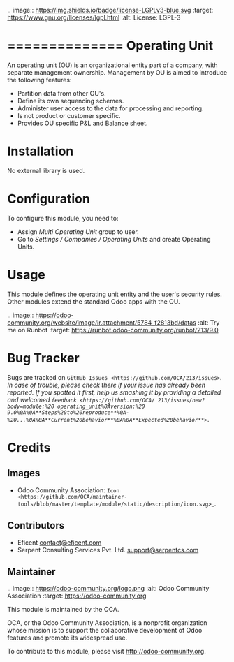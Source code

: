 .. image:: https://img.shields.io/badge/license-LGPLv3-blue.svg
   :target: https://www.gnu.org/licenses/lgpl.html
   :alt: License: LGPL-3

==============
Operating Unit
==============

An operating unit (OU) is an organizational entity part of a company, with
separate management ownership. Management by OU is aimed to introduce the
following features:

- Partition data from other OU's.
- Define its own sequencing schemes.
- Administer user access to the data for processing and reporting.
- Is not product or customer specific.
- Provides OU specific P&L and Balance sheet.

Installation
============

No external library is used.

Configuration
=============

To configure this module, you need to:
* Assign *Multi Operating Unit* group to user.
* Go to *Settings / Companies / Operating Units* and create Operating Units.

Usage
=====

This module defines the operating unit entity and the user's security rules.
Other modules extend the standard Odoo apps with the OU.

.. image:: https://odoo-community.org/website/image/ir.attachment/5784_f2813bd/datas
   :alt: Try me on Runbot
   :target: https://runbot.odoo-community.org/runbot/213/9.0

Bug Tracker
===========

Bugs are tracked on `GitHub Issues
<https://github.com/OCA/213/issues>`_. In case of trouble, please
check there if your issue has already been reported. If you spotted it first,
help us smashing it by providing a detailed and welcomed `feedback
<https://github.com/OCA/
213/issues/new?body=module:%20
operating_unit%0Aversion:%20
9.0%0A%0A**Steps%20to%20reproduce**%0A-%20...%0A%0A**Current%20behavior**%0A%0A**Expected%20behavior**>`_.

Credits
=======

Images
------

* Odoo Community Association: `Icon <https://github.com/OCA/maintainer-tools/blob/master/template/module/static/description/icon.svg>`_.

Contributors
------------

* Eficent <contact@eficent.com>
* Serpent Consulting Services Pvt. Ltd. <support@serpentcs.com>

Maintainer
----------

.. image:: https://odoo-community.org/logo.png
   :alt: Odoo Community Association
   :target: https://odoo-community.org

This module is maintained by the OCA.

OCA, or the Odoo Community Association, is a nonprofit organization whose
mission is to support the collaborative development of Odoo features and
promote its widespread use.

To contribute to this module, please visit http://odoo-community.org.